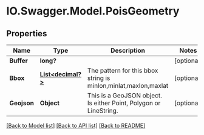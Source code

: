 # IO.Swagger.Model.PoisGeometry
## Properties

Name | Type | Description | Notes
------------ | ------------- | ------------- | -------------
**Buffer** | **long?** |  | [optional] 
**Bbox** | [**List&lt;decimal?&gt;**](BigDecimal.md) | The pattern for this bbox string is minlon,minlat,maxlon,maxlat | [optional] 
**Geojson** | **Object** | This is a GeoJSON object. Is either Point, Polygon or LineString. | [optional] 

[[Back to Model list]](../README.md#documentation-for-models) [[Back to API list]](../README.md#documentation-for-api-endpoints) [[Back to README]](../README.md)

